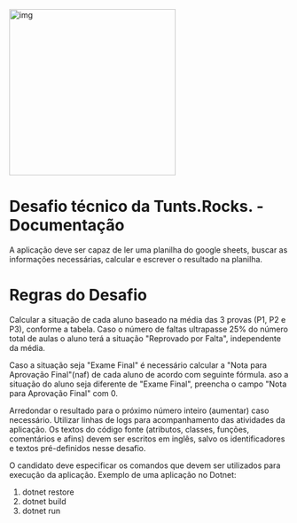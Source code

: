 <div><img alt="img" src= "https://vagas.byintera.com/wp-content/uploads/2022/04/tunts-banner-2.png" height="300" /> <div>

# Desafio técnico da Tunts.Rocks. - Documentação
A aplicação deve ser capaz de ler  uma planilha do google sheets, buscar as informações necessárias, calcular e escrever o  resultado na planilha.

# Regras do Desafio
Calcular a situação de cada aluno baseado na média das 3 provas (P1, P2 e P3), conforme a  tabela.
Caso o número de faltas ultrapasse 25% do número total de aulas o aluno terá a situação  "Reprovado por Falta", independente da média.  

Caso a situação seja "Exame Final" é necessário calcular a "Nota para Aprovação Final"(naf) de  cada aluno de acordo com seguinte fórmula.
aso a situação do aluno seja diferente de "Exame Final", preencha o campo "Nota para  Aprovação Final" com 0. 

Arredondar o resultado para o próximo número inteiro (aumentar) caso necessário. Utilizar linhas de logs para acompanhamento das atividades da aplicação. 
Os textos do código fonte (atributos, classes, funções, comentários e afins) devem ser escritos  em inglês, salvo os identificadores e textos pré-definidos nesse desafio. 

O candidato deve especificar os comandos que devem ser utilizados para execução da  aplicação. 
Exemplo de uma aplicação no Dotnet: 

1. dotnet restore
2. dotnet build
3. dotnet run


